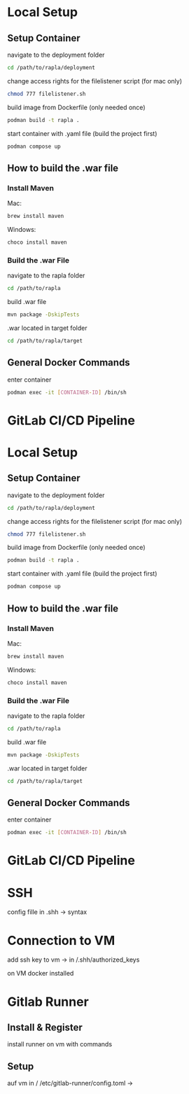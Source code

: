 
# Local Setup

## Setup Container

navigate to the deployment folder
```bash 
cd /path/to/rapla/deployment
```

change access rights for the filelistener script (for mac only)
```bash
chmod 777 filelistener.sh
```

build image from Dockerfile (only needed once)
```bash 
podman build -t rapla .
```

start container with .yaml file (build the project first)
```bash 
podman compose up
```


## How to build the .war file

### Install Maven
Mac:
```bash
brew install maven
```

Windows:
```bash
choco install maven
```


### Build the .war File
navigate to the rapla folder
```bash
cd /path/to/rapla
```

build .war file
```bash
mvn package -DskipTests
```

.war located in target folder
```bash
cd /path/to/rapla/target
```



## General Docker Commands
enter container
```bash
podman exec -it [CONTAINER-ID] /bin/sh
```



# GitLab CI/CD Pipeline





# Local Setup

## Setup Container

navigate to the deployment folder
```bash 
cd /path/to/rapla/deployment
```

change access rights for the filelistener script (for mac only)
```bash
chmod 777 filelistener.sh
```

build image from Dockerfile (only needed once)
```bash 
podman build -t rapla .
```

start container with .yaml file (build the project first)
```bash 
podman compose up
```


## How to build the .war file

### Install Maven
Mac:
```bash
brew install maven
```

Windows:
```bash
choco install maven
```


### Build the .war File
navigate to the rapla folder
```bash
cd /path/to/rapla
```

build .war file
```bash
mvn package -DskipTests
```

.war located in target folder
```bash
cd /path/to/rapla/target
```



## General Docker Commands
enter container
```bash
podman exec -it [CONTAINER-ID] /bin/sh
```



# GitLab CI/CD Pipeline







# SSH

config fille in .shh -> syntax




# Connection to VM

add ssh key to vm -> in /.shh/authorized_keys



on VM docker installed











# Gitlab Runner

## Install & Register
install runner on vm with commands


## Setup
auf vm in / 
/etc/gitlab-runner/config.toml -> 








